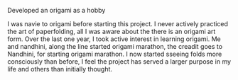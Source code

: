 Developed an origami as a hobby

I was navie to origami before starting this project. I never actively practiced the art of paperfolding, all I was aware about the there is an origami art form. Over the last one year, I took active interest in learning origami. Me and nandhini, along the line started origami marathon, the creadit goes to Nandhini, for starting origami marathon. I now started sseeing folds more consciously than before, I feel the project has served a larger purpose in my life and others than initially thought.

